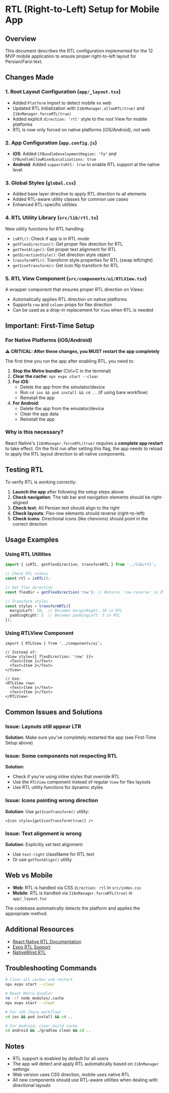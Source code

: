 # RTL (Right-to-Left) Setup for Mobile App

## Overview
This document describes the RTL configuration implemented for the 12 MVP mobile application to ensure proper right-to-left layout for Persian/Farsi text.

## Changes Made

### 1. Root Layout Configuration (`app/_layout.tsx`)
- Added `Platform` import to detect mobile vs web
- Updated RTL initialization with `I18nManager.allowRTL(true)` and `I18nManager.forceRTL(true)`
- Added explicit `direction: 'rtl'` style to the root View for mobile platforms
- RTL is now only forced on native platforms (iOS/Android), not web

### 2. App Configuration (`app.config.js`)
- **iOS**: Added `CFBundleDevelopmentRegion: "fa"` and `CFBundleAllowMixedLocalizations: true`
- **Android**: Added `supportsRtl: true` to enable RTL support at the native level

### 3. Global Styles (`global.css`)
- Added base layer directive to apply RTL direction to all elements
- Added RTL-aware utility classes for common use cases
- Enhanced RTL-specific utilities

### 4. RTL Utility Library (`src/lib/rtl.ts`)
New utility functions for RTL handling:
- `isRTL()`: Check if app is in RTL mode
- `getFlexDirection()`: Get proper flex direction for RTL
- `getTextAlign()`: Get proper text alignment for RTL
- `getDirectionStyle()`: Get direction style object
- `transformRTL()`: Transform style properties for RTL (swap left/right)
- `getIconTransform()`: Get icon flip transform for RTL

### 5. RTL View Component (`src/components/ui/RTLView.tsx`)
A wrapper component that ensures proper RTL direction on Views:
- Automatically applies RTL direction on native platforms
- Supports `row` and `column` props for flex direction
- Can be used as a drop-in replacement for `View` when RTL is needed

## Important: First-Time Setup

### For Native Platforms (iOS/Android)

**⚠️ CRITICAL: After these changes, you MUST restart the app completely**

The first time you run the app after enabling RTL, you need to:

1. **Stop the Metro bundler** (Ctrl+C in the terminal)
2. **Clear the cache**: `npx expo start --clear`
3. **For iOS**: 
   - Delete the app from the simulator/device
   - Run `cd ios && pod install && cd ..` (if using bare workflow)
   - Reinstall the app
4. **For Android**:
   - Delete the app from the emulator/device  
   - Clear the app data
   - Reinstall the app

### Why is this necessary?

React Native's `I18nManager.forceRTL(true)` requires a **complete app restart** to take effect. On the first run after setting this flag, the app needs to reload to apply the RTL layout direction to all native components.

## Testing RTL

To verify RTL is working correctly:

1. **Launch the app** after following the setup steps above
2. **Check navigation**: The tab bar and navigation elements should be right-aligned
3. **Check text**: All Persian text should align to the right
4. **Check layouts**: Flex-row elements should reverse (right-to-left)
5. **Check icons**: Directional icons (like chevrons) should point in the correct direction

## Usage Examples

### Using RTL Utilities

```typescript
import { isRTL, getFlexDirection, transformRTL } from '../lib/rtl';

// Check RTL status
const rtl = isRTL();

// Get flex direction
const flexDir = getFlexDirection('row'); // Returns 'row-reverse' in RTL

// Transform styles
const styles = transformRTL({ 
  marginLeft: 10,  // Becomes marginRight: 10 in RTL
  paddingRight: 5  // Becomes paddingLeft: 5 in RTL
});
```

### Using RTLView Component

```tsx
import { RTLView } from '../components/ui';

// Instead of:
<View style={{ flexDirection: 'row' }}>
  <Text>Item 1</Text>
  <Text>Item 2</Text>
</View>

// Use:
<RTLView row>
  <Text>Item 1</Text>
  <Text>Item 2</Text>
</RTLView>
```

## Common Issues and Solutions

### Issue: Layouts still appear LTR
**Solution**: Make sure you've completely restarted the app (see First-Time Setup above)

### Issue: Some components not respecting RTL
**Solution**: 
- Check if you're using inline styles that override RTL
- Use the `RTLView` component instead of regular `View` for flex layouts
- Use RTL utility functions for dynamic styles

### Issue: Icons pointing wrong direction
**Solution**: Use `getIconTransform()` utility:
```tsx
<Icon style={getIconTransform(true)} />
```

### Issue: Text alignment is wrong
**Solution**: Explicitly set text alignment:
- Use `text-right` className for RTL text
- Or use `getTextAlign()` utility

## Web vs Mobile

- **Web**: RTL is handled via CSS `direction: rtl` in `src/index.css`
- **Mobile**: RTL is handled via `I18nManager.forceRTL(true)` in `app/_layout.tsx`

The codebase automatically detects the platform and applies the appropriate method.

## Additional Resources

- [React Native RTL Documentation](https://reactnative.dev/docs/i18nmanager)
- [Expo RTL Support](https://docs.expo.dev/guides/localization/#rtl-support)
- [NativeWind RTL](https://www.nativewind.dev/guides/rtl)

## Troubleshooting Commands

```bash
# Clear all caches and restart
npx expo start --clear

# Reset Metro bundler
rm -rf node_modules/.cache
npx expo start --clear

# For iOS (bare workflow)
cd ios && pod install && cd ..

# For Android, clear build cache
cd android && ./gradlew clean && cd ..
```

## Notes

- RTL support is enabled by default for all users
- The app will detect and apply RTL automatically based on `I18nManager` settings
- Web version uses CSS direction, mobile uses native RTL
- All new components should use RTL-aware utilities when dealing with directional layouts

